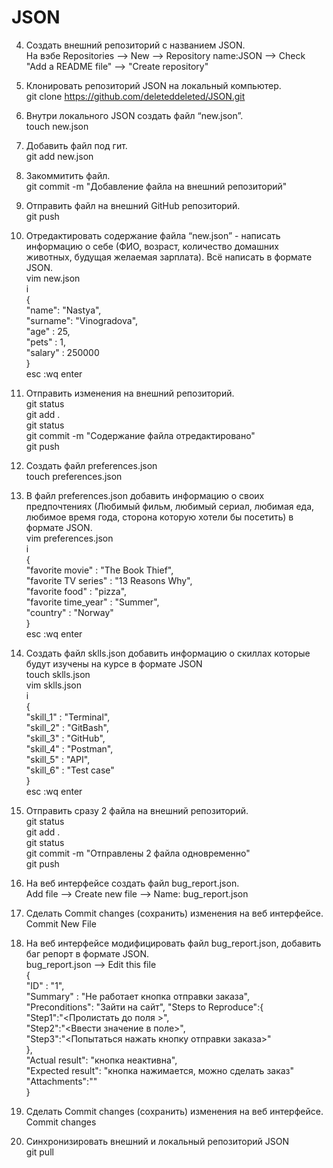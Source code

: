 # JSON
4. Создать внешний репозиторий c названием JSON.  
 На вэбе Repositories --> New --> Repository name:JSON --> Check "Add a README file" -->  "Create repository"

 5. Клонировать репозиторий JSON на локальный компьютер.  
git clone https://github.com/deleteddeleted/JSON.git

 6. Внутри локального JSON создать файл “new.json”.  
touch new.json

 7. Добавить файл под гит.  
git add new.json

 8. Закоммитить файл.  
git commit -m "Добавление файла на внешний репозиторий"

 9. Отправить файл на внешний GitHub репозиторий.  
git push

 10. Отредактировать содержание файла “new.json” - написать информацию о себе (ФИО, возраст, количество домашних животных, будущая желаемая зарплата). Всё написать в формате JSON.  
vim new.json  
i   
{  
        "name": "Nastya",  
        "surname": "Vinogradova",  
        "age" : 25,  
        "pets" : 1,  
        "salary" : 250000  
}  
esc :wq enter  

 11. Отправить изменения на внешний репозиторий.  
git status  
git add .  
git status  
git commit -m "Содержание файла отредактировано"  
git push  

 12. Создать файл preferences.json  
touch preferences.json  

 13. В файл preferences.json добавить информацию о своих предпочтениях (Любимый фильм, любимый сериал, любимая еда, любимое время года, сторона которую хотели бы посетить) в формате JSON.  
vim preferences.json  
i  
{  
        "favorite movie" : "The Book Thief",  
        "favorite TV series" : "13 Reasons Why",  
        "favorite food" : "pizza",  
        "favorite time_year" : "Summer",  
        "country" : "Norway"  
}  
esc :wq enter  

 14. Создать файл sklls.json добавить информацию о скиллах которые будут изучены на курсе в формате JSON  
touch sklls.json  
vim sklls.json  
i  
{  
	"skill_1" : "Terminal",  
	"skill_2" : "GitBash",  
	"skill_3" : "GitHub",  
	"skill_4" : "Postman",  
	"skill_5" : "API",  
	"skill_6" : "Test case"  
}  
esc :wq enter  

 15. Отправить сразу 2 файла на внешний репозиторий.  
git status  
git add .  
git status  
git commit -m "Отправлены 2 файла одновременно"  
git push

 16. На веб интерфейсе создать файл bug_report.json.  
Add file --> Create new file --> Name: bug_report.json

 17. Сделать Commit changes (сохранить) изменения на веб интерфейсе.  
Commit New File

 18. На веб интерфейсе модифицировать файл bug_report.json, добавить баг репорт в формате JSON.  
bug_report.json --> Edit this file  
{  
    "ID" : "1",  
    "Summary" : "Не работает кнопка отправки заказа",  
    "Preconditions": "Зайти на сайт",
    "Steps to Reproduce":{  
          "Step1":"<Пролистать до поля >",  
          "Step2":"<Ввести значение в поле>",  
          "Step3":"<Попытаться нажать кнопку отправки заказа>"            
        },  
    "Actual result": "кнопка неактивна",  
    "Expected result": "кнопка нажимается, можно сделать заказ"  
    "Attachments":"<link>"  
}  

 19. Сделать Commit changes (сохранить) изменения на веб интерфейсе.  
Commit changes  

 20. Синхронизировать внешний и локальный репозиторий JSON  
git pull  
